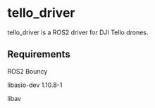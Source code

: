 # tello_driver

tello_driver is a ROS2 driver for DJI Tello drones.

## Requirements

ROS2 Bouncy

libasio-dev 1.10.8-1

libav
